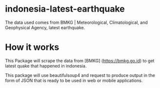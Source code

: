 # indonesia-latest-earthquake
The data used comes from BMKG | Meteorological, Climatological, and Geophysical Agency, latest earthquake.

# How it works
This Package will scrape the data from [BMKG] (https://bmkg.go.id) to get latest quake that happened in indonesia.

This package will use beautifulsoup4 and request to produce output in the form of JSON that is ready to be used in web or mobile applications.
